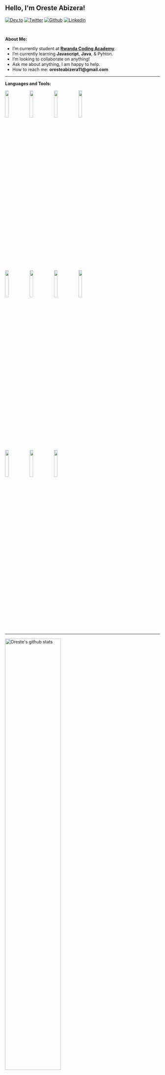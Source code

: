 <!-- Your title -->
## Hello, I'm Oreste Abizera!

<!-- Your badges
You can use the website to generate badges: https://shields.io/
-->

[![Dev.to](https://img.shields.io/badge/-Dev.to-000?style=flat&logo=dev&logoColor=white)](https://dev.to/oreste)
[![Twitter](https://img.shields.io/badge/-Twitter-blue?style=flat&logo=Twitter&logoColor=white)](https://twitter.com/AbizeraOreste)
[![Github](https://img.shields.io/badge/-Github-000?style=flat&logo=Github&logoColor=white)](https://github.com/oreste-abizera)
[![Linkedin](https://img.shields.io/badge/-LinkedIn-blue?style=flat&logo=Linkedin&logoColor=white)](https://www.linkedin.com/in/oreste-abizera-151bb9194/)

&nbsp;

<!-- Talking about me -->
**About Me:**

- I’m currently student at __[Rwanda Coding Academy](https://rca.ac.rw)__.
- I’m currently learning __Javascript__, __Java__, & Pyhton.
- I’m looking to collaborate on anything!
- Ask me about anything, I am happy to help.
- How to reach me: __oresteabizera11@gmail.com__

---

**Languages and Tools:**

<p>
  <code><img width="15%" src="https://www.vectorlogo.zone/logos/javascript/javascript-ar21.svg"></code>
  <code><img width="15%" src="https://www.vectorlogo.zone/logos/reactjs/reactjs-ar21.svg"></code>
  <code><img width="15%" src="https://www.vectorlogo.zone/logos/getbootstrap/getbootstrap-ar21.svg"></code>
  <code><img width="15%" src="https://www.vectorlogo.zone/logos/nodejs/nodejs-ar21.svg"></code>
  <br />
  <code><img width="15%" src="https://www.vectorlogo.zone/logos/expressjs/expressjs-ar21.svg"></code>
  <code><img width="15%" src="https://www.vectorlogo.zone/logos/mysql/mysql-ar21.svg"></code>
  <code><img width="15%" src="https://www.vectorlogo.zone/logos/mongodb/mongodb-ar21.svg"></code>
  <code><img width="15%" src="https://www.vectorlogo.zone/logos/git-scm/git-scm-ar21.svg"></code>
   <br />
  <code><img width="15%" src="https://www.vectorlogo.zone/logos/npmjs/npmjs-ar21.svg"></code>
  <code><img width="15%" src="https://www.vectorlogo.zone/logos/yarnpkg/yarnpkg-ar21.svg"></code>
  <code><img width="15%" src="https://www.vectorlogo.zone/logos/php/php-ar21.svg"></code>
</p>

---

<a href="https://github.com/oreste-abizera/github-readme-stats">
   <img width="60%" alt="Oreste's github stats" src="https://github-readme-stats.vercel.app/api?username=oreste-abizera&show_icons=true&hide_border=true" />
</a>
